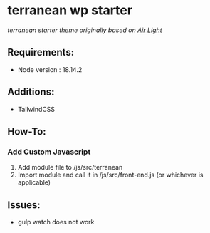 # terranean wp starter
<em>terranean starter theme originally based on [Air Light](https://github.com/digitoimistodude/starter-terranean-wp)</em>


## Requirements:
- Node version : 18.14.2

## Additions:
- TailwindCSS

## How-To:

### Add Custom Javascript
1. Add module file to /js/src/terranean
2. Import module and call it in /js/src/front-end.js (or whichever is applicable)

## Issues:
- gulp watch does not work